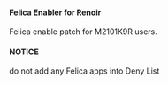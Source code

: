 #### Felica Enabler for Renoir
Felica enable patch for M2101K9R users.

#### NOTICE

do not add  any Felica apps into Deny List

